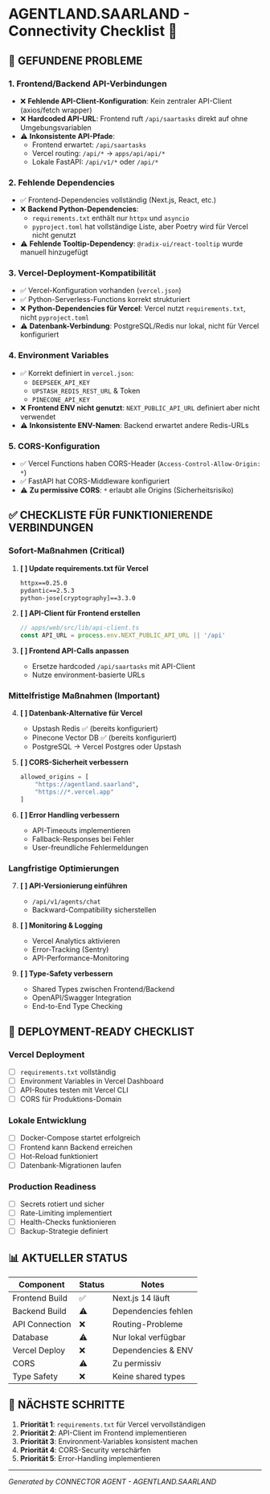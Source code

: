 # AGENTLAND.SAARLAND - Connectivity Checklist 🔌

## 🚨 GEFUNDENE PROBLEME

### 1. Frontend/Backend API-Verbindungen
- ❌ **Fehlende API-Client-Konfiguration**: Kein zentraler API-Client (axios/fetch wrapper)
- ❌ **Hardcoded API-URL**: Frontend ruft `/api/saartasks` direkt auf ohne Umgebungsvariablen
- ⚠️ **Inkonsistente API-Pfade**: 
  - Frontend erwartet: `/api/saartasks`
  - Vercel routing: `/api/*` → `apps/api/api/*`
  - Lokale FastAPI: `/api/v1/*` oder `/api/*`

### 2. Fehlende Dependencies
- ✅ Frontend-Dependencies vollständig (Next.js, React, etc.)
- ❌ **Backend Python-Dependencies**: 
  - `requirements.txt` enthält nur `httpx` und `asyncio`
  - `pyproject.toml` hat vollständige Liste, aber Poetry wird für Vercel nicht genutzt
- ⚠️ **Fehlende Tooltip-Dependency**: `@radix-ui/react-tooltip` wurde manuell hinzugefügt

### 3. Vercel-Deployment-Kompatibilität
- ✅ Vercel-Konfiguration vorhanden (`vercel.json`)
- ✅ Python-Serverless-Functions korrekt strukturiert
- ❌ **Python-Dependencies für Vercel**: Vercel nutzt `requirements.txt`, nicht `pyproject.toml`
- ⚠️ **Datenbank-Verbindung**: PostgreSQL/Redis nur lokal, nicht für Vercel konfiguriert

### 4. Environment Variables
- ✅ Korrekt definiert in `vercel.json`:
  - `DEEPSEEK_API_KEY`
  - `UPSTASH_REDIS_REST_URL` & Token
  - `PINECONE_API_KEY`
- ❌ **Frontend ENV nicht genutzt**: `NEXT_PUBLIC_API_URL` definiert aber nicht verwendet
- ⚠️ **Inkonsistente ENV-Namen**: Backend erwartet andere Redis-URLs

### 5. CORS-Konfiguration
- ✅ Vercel Functions haben CORS-Header (`Access-Control-Allow-Origin: *`)
- ✅ FastAPI hat CORS-Middleware konfiguriert
- ⚠️ **Zu permissive CORS**: `*` erlaubt alle Origins (Sicherheitsrisiko)

## ✅ CHECKLISTE FÜR FUNKTIONIERENDE VERBINDUNGEN

### Sofort-Maßnahmen (Critical)
1. **[ ] Update requirements.txt für Vercel**
   ```txt
   httpx==0.25.0
   pydantic==2.5.3
   python-jose[cryptography]==3.3.0
   ```

2. **[ ] API-Client für Frontend erstellen**
   ```typescript
   // apps/web/src/lib/api-client.ts
   const API_URL = process.env.NEXT_PUBLIC_API_URL || '/api'
   ```

3. **[ ] Frontend API-Calls anpassen**
   - Ersetze hardcoded `/api/saartasks` mit API-Client
   - Nutze environment-basierte URLs

### Mittelfristige Maßnahmen (Important)
4. **[ ] Datenbank-Alternative für Vercel**
   - Upstash Redis ✅ (bereits konfiguriert)
   - Pinecone Vector DB ✅ (bereits konfiguriert)
   - PostgreSQL → Vercel Postgres oder Upstash

5. **[ ] CORS-Sicherheit verbessern**
   ```python
   allowed_origins = [
       "https://agentland.saarland",
       "https://*.vercel.app"
   ]
   ```

6. **[ ] Error Handling verbessern**
   - API-Timeouts implementieren
   - Fallback-Responses bei Fehler
   - User-freundliche Fehlermeldungen

### Langfristige Optimierungen
7. **[ ] API-Versionierung einführen**
   - `/api/v1/agents/chat`
   - Backward-Compatibility sicherstellen

8. **[ ] Monitoring & Logging**
   - Vercel Analytics aktivieren
   - Error-Tracking (Sentry)
   - API-Performance-Monitoring

9. **[ ] Type-Safety verbessern**
   - Shared Types zwischen Frontend/Backend
   - OpenAPI/Swagger Integration
   - End-to-End Type Checking

## 🚀 DEPLOYMENT-READY CHECKLIST

### Vercel Deployment
- [ ] `requirements.txt` vollständig
- [ ] Environment Variables in Vercel Dashboard
- [ ] API-Routes testen mit Vercel CLI
- [ ] CORS für Produktions-Domain

### Lokale Entwicklung
- [ ] Docker-Compose startet erfolgreich
- [ ] Frontend kann Backend erreichen
- [ ] Hot-Reload funktioniert
- [ ] Datenbank-Migrationen laufen

### Production Readiness
- [ ] Secrets rotiert und sicher
- [ ] Rate-Limiting implementiert
- [ ] Health-Checks funktionieren
- [ ] Backup-Strategie definiert

## 📊 AKTUELLER STATUS

| Component | Status | Notes |
|-----------|--------|-------|
| Frontend Build | ✅ | Next.js 14 läuft |
| Backend Build | ⚠️ | Dependencies fehlen |
| API Connection | ❌ | Routing-Probleme |
| Database | ⚠️ | Nur lokal verfügbar |
| Vercel Deploy | ❌ | Dependencies & ENV |
| CORS | ⚠️ | Zu permissiv |
| Type Safety | ❌ | Keine shared types |

## 🔧 NÄCHSTE SCHRITTE

1. **Priorität 1**: `requirements.txt` für Vercel vervollständigen
2. **Priorität 2**: API-Client im Frontend implementieren
3. **Priorität 3**: Environment-Variables konsistent machen
4. **Priorität 4**: CORS-Security verschärfen
5. **Priorität 5**: Error-Handling implementieren

---
*Generated by CONNECTOR AGENT - AGENTLAND.SAARLAND*